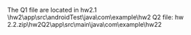The Q1 file are located in hw2.1 \hw2\app\src\androidTest\java\com\example\hw2
Q2 file: hw 2.2.zip\hw2Q2\app\src\main\java\com\example\hw22
